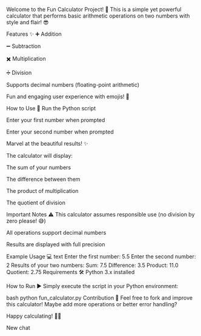 Welcome to the Fun Calculator Project! 🎉
This is a simple yet powerful calculator that performs basic arithmetic operations on two numbers with style and flair! 😎

Features ✨
➕ Addition

➖ Subtraction

✖️ Multiplication

➗ Division

Supports decimal numbers (floating-point arithmetic)

Fun and engaging user experience with emojis! 🥳

How to Use 🚀
Run the Python script

Enter your first number when prompted

Enter your second number when prompted

Marvel at the beautiful results! ✨

The calculator will display:

The sum of your numbers

The difference between them

The product of multiplication

The quotient of division

Important Notes ⚠️
This calculator assumes responsible use (no division by zero please! 😅)

All operations support decimal numbers

Results are displayed with full precision

Example Usage 💻
text
Enter the first number: 5.5
Enter the second number: 2
Results of your two numbers:
Sum: 7.5
Difference: 3.5
Product: 11.0
Quotient: 2.75
Requirements 🛠️
Python 3.x installed

How to Run ▶️
Simply execute the script in your Python environment:

bash
python fun_calculator.py
Contribution 🤝
Feel free to fork and improve this calculator! Maybe add more operations or better error handling?

Happy calculating! 🧮✨

New chat
